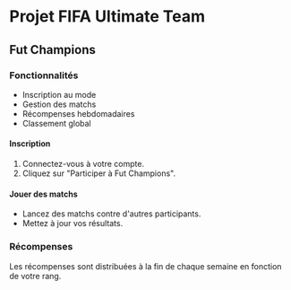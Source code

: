 # Projet FIFA Ultimate Team

## Fut Champions

### Fonctionnalités
- Inscription au mode
- Gestion des matchs
- Récompenses hebdomadaires
- Classement global

#### Inscription
1. Connectez-vous à votre compte.
2. Cliquez sur "Participer à Fut Champions".

#### Jouer des matchs
- Lancez des matchs contre d'autres participants.
- Mettez à jour vos résultats.

### Récompenses
Les récompenses sont distribuées à la fin de chaque semaine en fonction de votre rang.
